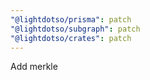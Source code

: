 ```yaml
---
"@lightdotso/prisma": patch
"@lightdotso/subgraph": patch
"@lightdotso/crates": patch
---
```


Add merkle
